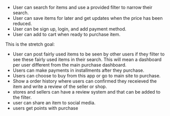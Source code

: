 - User can search for items and use a provided filter to narrow their search.
- User can save items for later and get updates when the price has been reduced.
- User can be sign up, login, and add payment method.
- User can add to cart when ready to purchase item.

This is the stretch goal:
- User can post fairly used items to be seen by other users if they filter to see these fairly used items in their search. This will mean a dashboard per user different from the main purchase dashboard.
- Users can make payments in installments after they purchase. 
- Users can choose to buy from this app or go to main site to purchase. 
- Show a order history where users can confirmed they receieved the item and write a review of the seller or shop. 
- stores and sellers can have a review system and that can be added to the filter. 
- user can share an item to social media.
- users get points with purchase 

